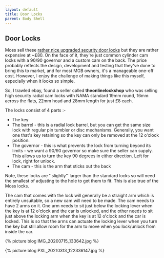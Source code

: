 ```yaml
---
layout: default
title: Door Locks
parent: Body Shell
---
```

## Door Locks

Moss sell these [rather nice upgraded security door locks](https://www.moss-europe.co.uk/improved-door-locks.html) but they are rather expensive at ~£80. On the face of it, they're just common cylinder cam locks with a 90/90 governor and a custom cam on the back. The price probably reflects the design, development and testing that they've done to bring this to market, and for most MGB owners, it's a manageable one-off cost. However, I enjoy the challenge of making things like this myself, especially when it looks so simple.

So, I trawled ebay, found a seller called **theonlinelockshop** who was selling high security radial cam locks with NAMA standard 19mm round, 16mm across the flats, 22mm head and 28mm length for just £8 each. 

The locks consist of 4 parts :-

* The key
* The barrel - this is a radial lock barrel, but you can get the same size lock with regular pin tumbler or disc mechanisms. Generally, you want one that's key retaining so the key can only be removed at the 12 o'clock position.
* The governor - this is what prevents the lock from turning beyond its limits - we want a 90/90 governor so make sure the seller can supply. This allows us to turn the key 90 degrees in either direction. Left for lock, right for unlock.
* The cam - this is the arm that sticks out the back

Note, these locks are ''slightly'' larger than the standard locks so will need the smallest of adjusting to the hole to get them to fit. This is also true of the Moss locks.

The cam that comes with the lock will generally be a straight arm which is entirely unsuitable, so a new cam will need to be made. The cam needs to have 2 arms on it. One arm needs to sit just below the locking lever when the key is at 12 o'clock and the car is unlocked, and the other needs to sit just above the locking arm when the key is at 12 o'clock and the car is locked. This is so that the arms can actuate the locking lever when you turn the key but still allow room for the arm to move when you lock/unlock from inside the car.


{% picture blog IMG_20200715_133642.jpg %}

{% picture blog PXL_20210313_122336147.jpg %}

